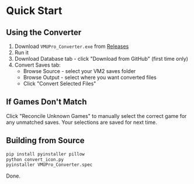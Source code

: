 # Quick Start

## Using the Converter

1. Download `VMUPro_Converter.exe` from [Releases](../../releases)
2. Run it
3. Download Database tab - click "Download from GitHub" (first time only)
4. Convert Saves tab:
   - Browse Source - select your VM2 saves folder
   - Browse Output - select where you want converted files
   - Click "Convert Selected Files"

## If Games Don't Match

Click "Reconcile Unknown Games" to manually select the correct game for any unmatched saves. Your selections are saved for next time.

## Building from Source

```bash
pip install pyinstaller pillow
python convert_icon.py
pyinstaller VMUPro_Converter.spec
```

Done.
